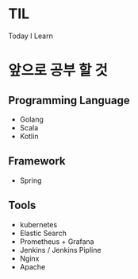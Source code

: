 # TIL
Today I Learn

# 앞으로 공부 할 것
## Programming Language
* Golang
* Scala
* Kotlin

## Framework
* Spring

## Tools
* kubernetes
* Elastic Search
* Prometheus + Grafana
* Jenkins / Jenkins Pipline
* Nginx
* Apache